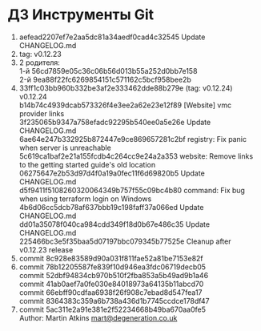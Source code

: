 # ДЗ Инструменты Git
1. aefead2207ef7e2aa5dc81a34aedf0cad4c32545 Update CHANGELOG.md </br>
2. tag: v0.12.23 </br>
3. 2 родителя: </br>
    1-й 56cd7859e05c36c06b56d013b55a252d0bb7e158 </br>
    2-й 9ea88f22fc6269854151c571162c5bcf958bee2b </br>
4. 33ff1c03bb960b332be3af2e333462dde88b279e (tag: v0.12.24) v0.12.24 </br>
   b14b74c4939dcab573326f4e3ee2a62e23e12f89 [Website] vmc provider links </br>
   3f235065b9347a758efadc92295b540ee0a5e26e Update CHANGELOG.md </br>
   6ae64e247b332925b872447e9ce869657281c2bf registry: Fix panic when server is unreachable </br>
   5c619ca1baf2e21a155fcdb4c264cc9e24a2a353 website: Remove links to the getting started guide's old location </br>
   06275647e2b53d97d4f0a19a0fec11f6d69820b5 Update CHANGELOG.md </br>
   d5f9411f5108260320064349b757f55c09bc4b80 command: Fix bug when using terraform login on Windows </br>
   4b6d06cc5dcb78af637bbb19c198faff37a066ed Update CHANGELOG.md </br>
   dd01a35078f040ca984cdd349f18d0b67e486c35 Update CHANGELOG.md </br>
   225466bc3e5f35baa5d07197bbc079345b77525e Cleanup after v0.12.23 release </br>
5. commit 8c928e83589d90a031f811fae52a81be7153e82f </br>
6. commit 78b12205587fe839f10d946ea3fdc06719decb05 </br>
   commit 52dbf94834cb970b510f2fba853a5b49ad9b1a46 </br>
   commit 41ab0aef7a0fe030e84018973a64135b11abcd70 </br>
   commit 66ebff90cdfaa6938f26f908c7ebad8d547fea17 </br>
   commit 8364383c359a6b738a436d1b7745ccdce178df47 </br>
7. commit 5ac311e2a91e381e2f52234668b49ba670aa0fe5 </br>
   Author: Martin Atkins <mart@degeneration.co.uk> </br>

